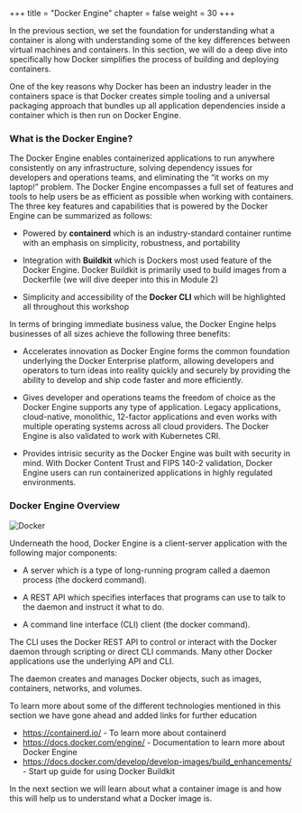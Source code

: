 +++
title = "Docker Engine"
chapter = false
weight = 30
+++

In the previous section, we set the foundation for understanding what a container is along with understanding some of the key differences between virtual machines and containers. In this section, we will do a deep dive into specifically how Docker simplifies the process of building and deploying containers.

One of the key reasons why Docker has been an industry leader in the containers space is that Docker creates simple tooling and a universal packaging approach that bundles up all application dependencies inside a container which is then run on Docker Engine.

### What is the Docker Engine?

The Docker Engine enables containerized applications to run anywhere consistently on any infrastructure, solving dependency issues for developers and operations teams, and eliminating the “it works on my laptop!” problem. The Docker Engine encompasses a full set of features and tools to help users be as efficient as possible when working with containers. The three key features and capabilities that is powered by the Docker Engine can be summarized as follows:

- Powered by **containerd** which is an industry-standard container runtime with an emphasis on simplicity, robustness, and portability

- Integration with **Buildkit** which is Dockers most used feature of the Docker Engine. Docker Buildkit is primarily used to build images from a Dockerfile (we will dive deeper into this in Module 2)

- Simplicity and accessibility of the **Docker CLI** which will be highlighted all throughout this workshop

In terms of bringing immediate business value, the Docker Engine helps businesses of all sizes achieve the following three benefits:

- Accelerates innovation as Docker Engine forms the common foundation underlying the Docker Enterprise platform, allowing developers and operators to turn ideas into reality quickly and securely by providing the ability to develop and ship code faster and more efficiently.

- Gives developer and operations teams the freedom of choice as the Docker Engine supports any type of application. Legacy applications, cloud-native, monolithic, 12-factor applications and even works with multiple operating systems across all cloud providers. The Docker Engine is also validated to work with Kubernetes CRI.

- Provides intrisic security as the Docker Engine was built with security in mind. With Docker Content Trust and FIPS 140-2 validation, Docker Engine users can run containerized applications in highly regulated environments.

### Docker Engine Overview

![Docker](/images/docker-engine.png)

Underneath the hood, Docker Engine is a client-server application with the following major components:

- A server which is a type of long-running program called a daemon process (the dockerd command).

- A REST API which specifies interfaces that programs can use to talk to the daemon and instruct it what to do.

- A command line interface (CLI) client (the docker command).

The CLI uses the Docker REST API to control or interact with the Docker daemon through scripting or direct CLI commands. Many other Docker applications use the underlying API and CLI.

The daemon creates and manages Docker objects, such as images, containers, networks, and volumes.

To learn more about some of the different technologies mentioned in this section we have gone ahead and added links for further education

- https://containerd.io/ - To learn more about containerd
- https://docs.docker.com/engine/ - Documentation to learn more about Docker Engine
- https://docs.docker.com/develop/develop-images/build_enhancements/ - Start up guide for using Docker Buildkit

In the next section we will learn about what a container image is and how this will help us to understand what a Docker image is.
